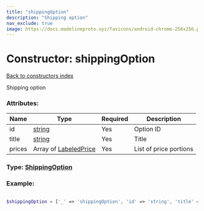 ```yaml
---
title: "shippingOption"
description: "Shipping option"
nav_exclude: true
image: https://docs.madelineproto.xyz/favicons/android-chrome-256x256.png
---
```

# Constructor: shippingOption  
[Back to constructors index](/API_docs/constructors/index.html)



Shipping option

### Attributes:

| Name     |    Type       | Required | Description |
|----------|---------------|----------|-------------|
|id|[string](/API_docs/types/string.html) | Yes|Option ID|
|title|[string](/API_docs/types/string.html) | Yes|Title|
|prices|Array of [LabeledPrice](/API_docs/types/LabeledPrice.html) | Yes|List of price portions|



### Type: [ShippingOption](/API_docs/types/ShippingOption.html)


### Example:

```php

$shippingOption = ['_' => 'shippingOption', 'id' => 'string', 'title' => 'string', 'prices' => [LabeledPrice, LabeledPrice]];
```  
